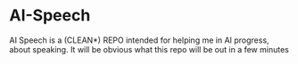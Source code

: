 # AI-Speech
AI Speech is a    (CLEAN*)    REPO intended for helping me in AI progress, about speaking. It will be obvious what this repo will be out in a few minutes 
